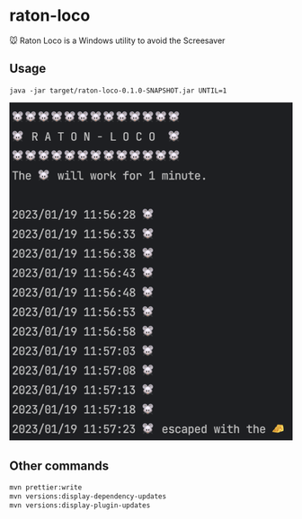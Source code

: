 # raton-loco
🐭 Raton Loco is a Windows utility to avoid the Screesaver

## Usage

```
java -jar target/raton-loco-0.1.0-SNAPSHOT.jar UNTIL=1
```

![](docs/example.png)

## Other commands

```
mvn prettier:write
mvn versions:display-dependency-updates
mvn versions:display-plugin-updates
```